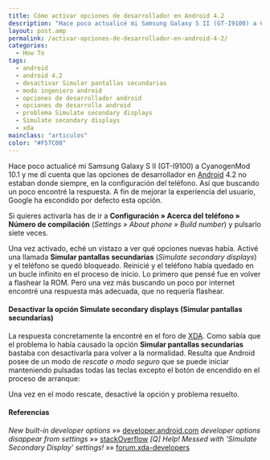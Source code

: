 ```yaml
---
title: Cómo activar opciones de desarrollador en Android 4.2
description: "Hace poco actualicé mi Samsung Galaxy S II (GT-I9100) a CyanogenMod 10.1 y me dí cuenta que las opciones de desarrollador en [Android][1] 4.2 no estaban donde siempre, en la configuración del teléfono. Así que buscando un poco encontré la respuesta. A fin de mejorar la experiencia del usuario, Google ha escondido por defecto esta opción."
layout: post.amp
permalink: /activar-opciones-de-desarrollador-en-android-4-2/
categories:
  - How To
tags:
  - android
  - android 4.2
  - desactivar Simular pantallas secundarias
  - modo ingeniero android
  - opciones de desarrollador android
  - opciones de desarrollo android
  - problema Simulate secondary displays
  - Simulate secondary displays
  - xda
mainclass: "articulos"
color: "#F57C00"
---
```

Hace poco actualicé mi Samsung Galaxy S II (GT-I9100) a CyanogenMod 10.1 y me dí cuenta que las opciones de desarrollador en [Android][1] 4.2 no estaban donde siempre, en la configuración del teléfono. Así que buscando un poco encontré la respuesta. A fin de mejorar la experiencia del usuario, Google ha escondido por defecto esta opción.

<!--more-->


Si quieres activarla has de ir a **Configuración » Acerca del teléfono » Número de compilación** (*Settings » About phone » Build number*) y pulsarlo siete veces.

Una vez activado, eché un vistazo a ver qué opciones nuevas había. Activé una llamada **Simular pantallas secundarias** (*Simulate secondary displays*) y el teléfono se quedó bloqueado. Reinicié y el teléfono había quedado en un bucle infinito en el proceso de inicio. Lo primero que pensé fue en volver a flashear la ROM. Pero una vez más buscando un poco por internet encontré una respuesta más adecuada, que no requería flashear.

#### Desactivar la opción Simulate secondary displays (Simular pantallas secundarias)

La respuesta concretamente la encontré en el foro de [XDA][2]. Como sabía que el problema lo había causado la opción **Simular pantallas secundarias** bastaba con desactivarla para volver a la normalidad. Resulta que Android posee de un modo de *rescate o modo seguro* que se puede iniciar manteniendo pulsadas todas las teclas excepto el botón de encendido en el proceso de arranque:

<amp-img on="tap:lightbox1" role="button" tabindex="0" layout="responsive" src="/img/2013/03/Screenshot_2013-03-03-13-48-30.png" alt="Safe Mode in Android o Modo rescate en Android" width="480px" height="800px" />

Una vez en el modo rescate, desactivé la opción y problema resuelto.

#### Referencias

*New built-in developer options* »» <a href="http://developer.android.com/about/versions/jelly-bean.html#42-dev-options" target="_blank">developer.android.com</a>
*developer options disappear from settings* »» <a href="http://stackoverflow.com/questions/13558969/developer-options-disappear-from-settings" target="_blank">stackOverflow</a>
*&#091;Q&#93; Help! Messed with 'Simulate Secondary Display' settings!* »» <a href="http://forum.xda-developers.com/showthread.php?t=2076180" target="_blank">forum.xda-developers</a>



 [1]: https://elbauldelprogramador.com/android
 [2]: https://elbauldelprogramador.com/xda
